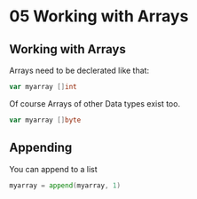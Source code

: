 # 05 Working with Arrays

## Working with Arrays
Arrays need to be declerated like that:
```go
var myarray []int
```
Of course Arrays of other Data types exist too.
```go
var myarray []byte
```
## Appending
You can append to a list
```go
myarray = append(myarray, 1)
```
